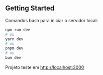 ## Getting Started

Comandos bash para iniciar o servidor local:

```bash
npm run dev
# ou
yarn dev
# ou
pnpm dev
# ou
bun dev
```

Projeto teste em [http://localhost:3000](http://localhost:3000)
